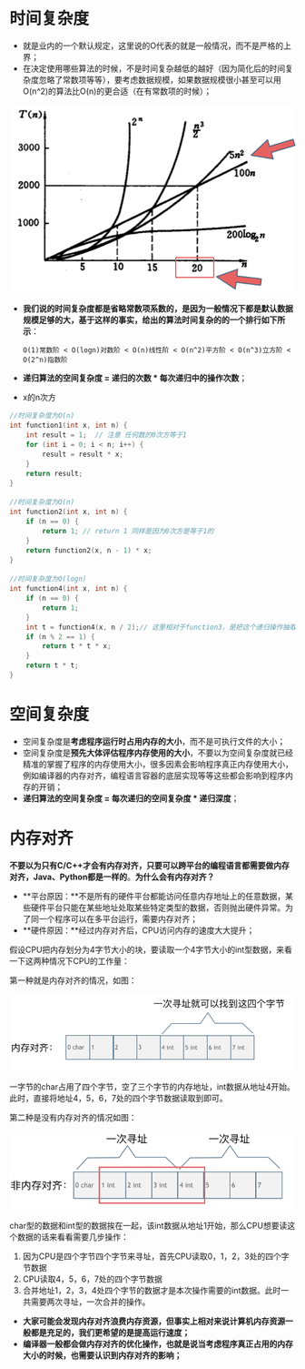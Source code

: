 # 时间复杂度



- 就是业内的一个默认规定，这里说的O代表的就是一般情况，而不是严格的上界；
- 在决定使用哪些算法的时候，不是时间复杂越低的越好（因为简化后的时间复杂度忽略了常数项等等），要考虑数据规模，如果数据规模很小甚至可以用O(n^2)的算法比O(n)的更合适（在有常数项的时候）；

![时间复杂度，不同数据规模的差异](1.%E7%AE%97%E6%B3%95%E6%80%A7%E8%83%BD%E5%88%86%E6%9E%90.assets/20200728191447384.png)

- **我们说的时间复杂度都是省略常数项系数的，是因为一般情况下都是默认数据规模足够的大，基于这样的事实，给出的算法时间复杂的的一个排行如下所示**：

  ```
  O(1)常数阶 < O(logn)对数阶 < O(n)线性阶 < O(n^2)平方阶 < O(n^3)立方阶 < O(2^n)指数阶
  ```

- **递归算法的空间复杂度 =  递归的次数 * 每次递归中的操作次数**；



- x的n次方

```c++
//时间复杂度为O(n)
int function1(int x, int n) {
    int result = 1;  // 注意 任何数的0次方等于1
    for (int i = 0; i < n; i++) {
        result = result * x;
    }
    return result;
}

//时间复杂度为O(n)
int function2(int x, int n) {
    if (n == 0) {
        return 1; // return 1 同样是因为0次方是等于1的
    }
    return function2(x, n - 1) * x;
}

//时间复杂度为O(logn)
int function4(int x, int n) {
    if (n == 0) {
        return 1;
    }
    int t = function4(x, n / 2);// 这里相对于function3，是把这个递归操作抽取出来
    if (n % 2 == 1) {
        return t * t * x;
    }
    return t * t;
}
```





# 空间复杂度



- 空间复杂度是**考虑程序运行时占用内存的大小**，而不是可执行文件的大小；
- 空间复杂度是**预先大体评估程序内存使用的大小**，不要以为空间复杂度就已经精准的掌握了程序的内存使用大小，很多因素会影响程序真正内存使用大小，例如编译器的内存对齐，编程语言容器的底层实现等等这些都会影响到程序内存的开销；
- **递归算法的空间复杂度 = 每次递归的空间复杂度 \* 递归深度**；





# 内存对齐



**不要以为只有C/C++才会有内存对齐，只要可以跨平台的编程语言都需要做内存对齐，Java、Python都是一样的**。**为什么会有内存对齐？**

- **平台原因：**不是所有的硬件平台都能访问任意内存地址上的任意数据，某些硬件平台只能在某些地址处取某些特定类型的数据，否则抛出硬件异常。为了同一个程序可以在多平台运行，需要内存对齐；
- **硬件原因：**经过内存对齐后，CPU访问内存的速度大大提升；



假设CPU把内存划分为4字节大小的块，要读取一个4字节大小的int型数据，来看一下这两种情况下CPU的工作量：

第一种就是内存对齐的情况，如图：

![内存对齐](1.%E7%AE%97%E6%B3%95%E6%80%A7%E8%83%BD%E5%88%86%E6%9E%90.assets/20200804193307347.png)

一字节的char占用了四个字节，空了三个字节的内存地址，int数据从地址4开始。此时，直接将地址4，5，6，7处的四个字节数据读取到即可。



第二种是没有内存对齐的情况如图：

![非内存对齐](1.%E7%AE%97%E6%B3%95%E6%80%A7%E8%83%BD%E5%88%86%E6%9E%90.assets/20200804193353926.png)

char型的数据和int型的数据挨在一起，该int数据从地址1开始，那么CPU想要读这个数据的话来看看需要几步操作：

1. 因为CPU是四个字节四个字节来寻址，首先CPU读取0，1，2，3处的四个字节数据
2. CPU读取4，5，6，7处的四个字节数据
3. 合并地址1，2，3，4处四个字节的数据才是本次操作需要的int数据。此时一共需要两次寻址，一次合并的操作。



- **大家可能会发现内存对齐浪费内存资源，但事实上相对来说计算机内存资源一般都是充足的，我们更希望的是提高运行速度；**
- **编译器一般都会做内存对齐的优化操作，也就是说当考虑程序真正占用的内存大小的时候，也需要认识到内存对齐的影响；**